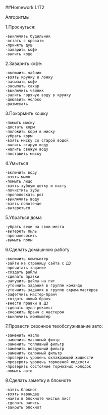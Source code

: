 ##Homework L1T2

Алгоритмы

1.Проснуться:

    -выключить будильник
    -встать с кровати
    -принять душ
    -заварить кофе
    -выпить кофе

2.Заварить кофе:

    -включить чайник
    -взять кружку и ложку
    -засыпать кофе
    -засыпать сахар
    -выключить чайник
    -залить горячую воду в кружку
    -доюавить молоко
    -размешать
    
3.Покормить кошку

    -помыть миску
    -достать корм
    -положить корм в миску
    -убрать корм
    -взять миску со старой водой
    -вылить старую воду
    -налить свежую воду
    -поставить миску
    
4.Умыться

    -включить воду
    -взять мыло
    -помыть лицо
    -взять зубную щетку и пасту
    -почистить зубы
    -прополоскать рот
    -выключить воду
    -взять полотенце
    -вытереться
    
5.Убраться дома

    -убрать вещи на свои места
    -вытереть пыль
    -пропылесосить
    -вымыть полы
    
6.Сделать домашнюю работу

    -включить компьютер
    -зайти на страницу сайта с ДЗ
    -прочитать задание
    -создать файлы
    -сделать правки
    -запушить файлы на гит
    -уточнить задания в группе команды
    -уточнить задания в группе скрам-мастеров
    -зафетчить мастер-бранч
    -создать новый бранч
    -внести правки в ДЗ
    -сделать пулл-реквест
    -смержить бранч с мастером
    -выключить компьютер
    
7.Провести сезонное техобслуживание авто:

    -заменить масло
    -заменить масляный филтр
    -заменить топливный фильтр
    -заменить воздушный фильтр
    -заменить салонный фильтр
    -проверить уровень охлаждающей жидкости
    -проверить уровень тормозной жидкости
    -проверить состояние тормозных колодок
    -помыть авто
    
8.Сделать заметку в блокноте

    -взять блокнот
    -взять карандаш
    -найти в блокноте чистый лист
    -сделать запись
    -закрыть блокнот
    

    

    